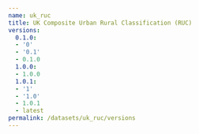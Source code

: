 ```yaml
---
name: uk_ruc
title: UK Composite Urban Rural Classification (RUC)
versions:
  0.1.0:
  - '0'
  - '0.1'
  - 0.1.0
  1.0.0:
  - 1.0.0
  1.0.1:
  - '1'
  - '1.0'
  - 1.0.1
  - latest
permalink: /datasets/uk_ruc/versions
---
```

